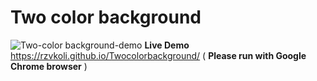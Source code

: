 # Two color background
![Two-color background-demo](https://user-images.githubusercontent.com/100797809/167251529-5e9cf9a3-dda0-4ca2-8ab9-bb1f171b1299.png)
**Live Demo** https://rzvkoli.github.io/Twocolorbackground/ ( **Please run with Google Chrome browser** )
